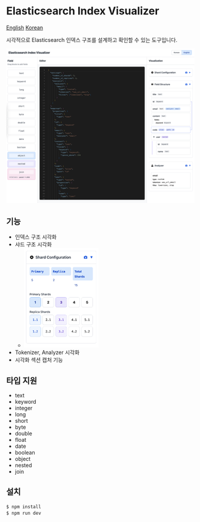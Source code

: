 # Elasticsearch Index Visualizer

[English](README.md)
[Korean](README_ko.md)

시각적으로 Elasticsearch 인덱스 구조를 설계하고 확인할 수 있는 도구입니다. 

<img src="https://raw.githubusercontent.com/getsolaris/es-index-visualizer/refs/heads/main/images/1.png">

## 기능
- 인덱스 구조 시각화
- 샤드 구조 시각화
    - <img src="https://raw.githubusercontent.com/getsolaris/es-index-visualizer/refs/heads/main/images/2.png" width="200px">
- Tokenizer, Analyzer 시각화
- 시각화 섹션 캡처 기능

## 타입 지원
- text
- keyword
- integer
- long
- short
- byte
- double
- float
- date
- boolean
- object
- nested
- join

## 설치
```bash
$ npm install
$ npm run dev
```